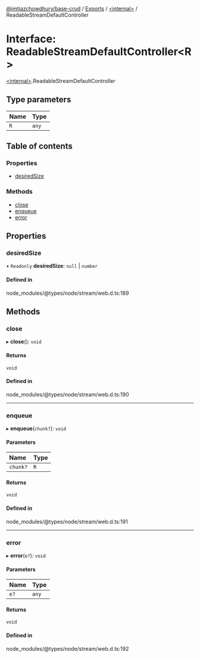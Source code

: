 [@imtiazchowdhury/base-crud](../README.md) / [Exports](../modules.md) / [\<internal\>](../modules/internal_.md) / ReadableStreamDefaultController

# Interface: ReadableStreamDefaultController\<R\>

[\<internal\>](../modules/internal_.md).ReadableStreamDefaultController

## Type parameters

| Name | Type |
| :------ | :------ |
| `R` | `any` |

## Table of contents

### Properties

- [desiredSize](internal_.ReadableStreamDefaultController.md#desiredsize)

### Methods

- [close](internal_.ReadableStreamDefaultController.md#close)
- [enqueue](internal_.ReadableStreamDefaultController.md#enqueue)
- [error](internal_.ReadableStreamDefaultController.md#error)

## Properties

### desiredSize

• `Readonly` **desiredSize**: ``null`` \| `number`

#### Defined in

node_modules/@types/node/stream/web.d.ts:189

## Methods

### close

▸ **close**(): `void`

#### Returns

`void`

#### Defined in

node_modules/@types/node/stream/web.d.ts:190

___

### enqueue

▸ **enqueue**(`chunk?`): `void`

#### Parameters

| Name | Type |
| :------ | :------ |
| `chunk?` | `R` |

#### Returns

`void`

#### Defined in

node_modules/@types/node/stream/web.d.ts:191

___

### error

▸ **error**(`e?`): `void`

#### Parameters

| Name | Type |
| :------ | :------ |
| `e?` | `any` |

#### Returns

`void`

#### Defined in

node_modules/@types/node/stream/web.d.ts:192
